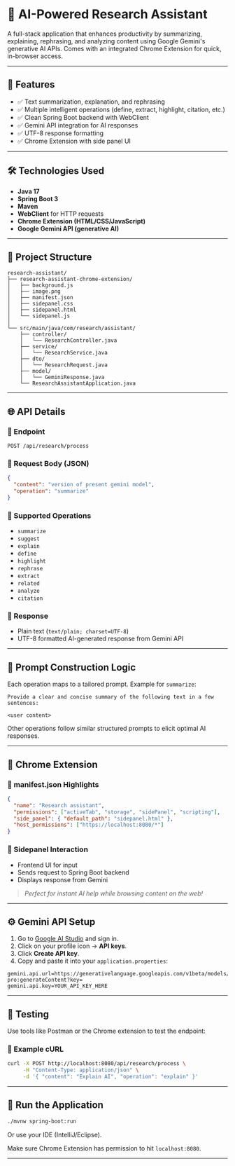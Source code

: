 # 🧠 AI-Powered Research Assistant

A full-stack application that enhances productivity by summarizing, explaining, rephrasing, and analyzing content using Google Gemini's generative AI APIs. Comes with an integrated Chrome Extension for quick, in-browser access.

---

## 🚀 Features

* ✅ Text summarization, explanation, and rephrasing
* ✅ Multiple intelligent operations (define, extract, highlight, citation, etc.)
* ✅ Clean Spring Boot backend with WebClient
* ✅ Gemini API integration for AI responses
* ✅ UTF-8 response formatting
* ✅ Chrome Extension with side panel UI

---

## 🛠️ Technologies Used

* **Java 17**
* **Spring Boot 3**
* **Maven**
* **WebClient** for HTTP requests
* **Chrome Extension (HTML/CSS/JavaScript)**
* **Google Gemini API (generative AI)**

---

## 📁 Project Structure

```
research-assistant/
├── research-assistant-chrome-extension/
│   ├── background.js
│   ├── image.png
│   ├── manifest.json
│   ├── sidepanel.css
│   ├── sidepanel.html
│   └── sidepanel.js
│
└── src/main/java/com/research/assistant/
    ├── controller/
    │   └── ResearchController.java
    ├── service/
    │   └── ResearchService.java
    ├── dto/
    │   └── ResearchRequest.java
    ├── model/
    │   └── GeminiResponse.java
    └── ResearchAssistantApplication.java
```

---

## 🌐 API Details

### 🔸 Endpoint

`POST /api/research/process`

### 🔸 Request Body (JSON)

```json
{
  "content": "version of present gemini model",
  "operation": "summarize"
}
```

### 🔸 Supported Operations

* `summarize`
* `suggest`
* `explain`
* `define`
* `highlight`
* `rephrase`
* `extract`
* `related`
* `analyze`
* `citation`

### 🔸 Response

* Plain text (`text/plain; charset=UTF-8`)
* UTF-8 formatted AI-generated response from Gemini API

---

## 🧠 Prompt Construction Logic

Each operation maps to a tailored prompt. Example for `summarize`:

```
Provide a clear and concise summary of the following text in a few sentences:

<user content>
```

Other operations follow similar structured prompts to elicit optimal AI responses.

---

## 🔌 Chrome Extension

### 🔹 manifest.json Highlights

```json
{
  "name": "Research assistant",
  "permissions": ["activeTab", "storage", "sidePanel", "scripting"],
  "side_panel": { "default_path": "sidepanel.html" },
  "host_permissions": ["https://localhost:8080/*"]
}
```

### 🔹 Sidepanel Interaction

* Frontend UI for input
* Sends request to Spring Boot backend
* Displays response from Gemini

> *Perfect for instant AI help while browsing content on the web!*

---

## ⚙️ Gemini API Setup

1. Go to [Google AI Studio](https://makersuite.google.com/app) and sign in.
2. Click on your profile icon → **API keys**.
3. Click **Create API key**.
4. Copy and paste it into your `application.properties`:

```properties
gemini.api.url=https://generativelanguage.googleapis.com/v1beta/models/gemini-pro:generateContent?key=
gemini.api.key=YOUR_API_KEY_HERE
```

---

## 🧪 Testing

Use tools like Postman or the Chrome extension to test the endpoint:

### 🔸 Example cURL

```bash
curl -X POST http://localhost:8080/api/research/process \
     -H "Content-Type: application/json" \
     -d '{ "content": "Explain AI", "operation": "explain" }'
```

---

## 🏁 Run the Application

```bash
./mvnw spring-boot:run
```

Or use your IDE (IntelliJ/Eclipse).

Make sure Chrome Extension has permission to hit `localhost:8080`.

---


